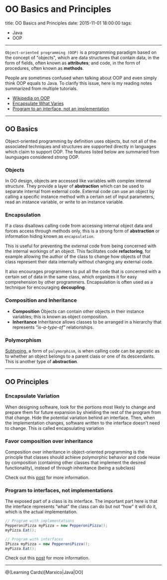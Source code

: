 # OO Basics and Principles

title: OO Basics and Principles
date: 2015-11-01 18:00:00
tags: 
- Java
- OOP

---


`Object-oriented programming (OOP)` is a programming paradigm based on the concept of "objects", which are data structures that contain data, in the form of fields, often known as **attributes**; and code, in the form of procedures, often known as **methods**.

<!--more-->

People are sometimes confused when talking about OOP and even simply think OOP equals to Java. To clarify this issue, here is my reading notes summarized from multiple tutorials.

- [Wikipedia on OOP](https://en.wikipedia.org/wiki/Object-oriented_programming)
- [Encapsulate What Varies](http://blogs.msdn.com/b/steverowe/archive/2007/12/26/encapsulate-what-varies.aspx)
- [Program to an interface, not an implementation](http://www.fatagnus.com/program-to-an-interface-not-an-implementation/)

----------


## OO Basics

Object-oriented programming by definition uses objects, but not all of the associated techniques and structures are supported directly in languages which claim to support OOP. The features listed below are summaried from launguages considered strong OOP.

### Objects
In OO design, objects are accessed like variables with complex internal structure. They provide a layer of **abstraction** which can be used to separate internal from external code. External code can use an object by calling a specific instance method with a certain set of input parameters, read an instance variable, or write to an instance variable. 

### Encapsulation
If a class disallows calling code from accessing internal object data and forces access through methods only, this is a strong form of **abstraction** or information hiding known as `encapsulation`. 

This is useful for preventing the external code from being concerned with the internal workings of an object. This facilitates code **refactoring**, for example allowing the author of the class to change how objects of that class represent their data internally without changing any external code. 

It also encourages programmers to put all the code that is concerned with a certain set of data in the same class, which organizes it for easy comprehension by other programmers. Encapsulation is often used as a technique for encouraging **decoupling**.

### Composition and Inheritance
- **Composition**
Objects can contain other objects in their instance variables; this is known as object composition.
- **Inheritance**
Inheritance allows classes to be arranged in a hierarchy that represents *"is-a-type-of"* relationships.

### Polymorphism
[Subtyping](https://en.wikipedia.org/wiki/Subtyping), a form of `polymorphism`, is when calling code can be agnostic as to whether an object belongs to a parent class or one of its descendants. This is another type of **abstraction**.

----------


## OO Principles
### Encapsulate Variation
When designing software, look for the portions most likely to change and prepare them for future expansion by shielding the rest of the program from that change. Hide the potential variation behind an interface. Then, when the implementation changes, software written to the interface doesn't need to change. This is called encapsulating variation

### Favor composition over inheritance
Composition over inheritance in object-oriented programming is the principle that classes should achieve polymorphic behavior and code reuse by composition (containing other classes that implement the desired functionality), instead of through inheritance (being a subclass)

Check out this [post](http://forums.oreilly.com/topic/2505-encapsulate-what-varies/) for more information.

### Program to interfaces, not implementations
The exposed part of a class is its interface. The important part here is that the interface represents “what” the class can do but not “how” it will do it, which is the actual implementation.

``` java
// Program with implementations
PepperoniPizza myPizza = new PepperoniPizza();
myPizza.Eat();

// Program with interfaces
IPizza myPizza = new PepperoniPizza();
myPizza.Eat();
```
Check out this [post](http://www.fatagnus.com/program-to-an-interface-not-an-implementation/) for more information.

----------

@(Learning Cards)[Marxico|Java|OO]

